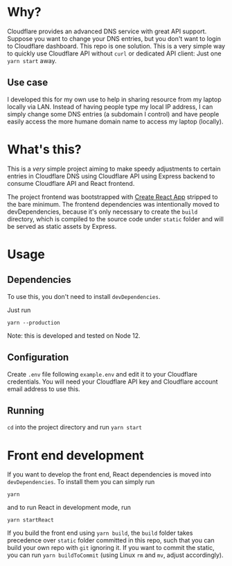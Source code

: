 # Why? 

Cloudflare provides an advanced DNS service with great API support. Suppose you want to change your DNS entries, but you don't want to login to Cloudflare dashboard. This repo is one solution. This is a very simple way to quickly use Cloudflare API without `curl` or dedicated API client: Just one `yarn start` away. 

## Use case

I developed this for my own use to help in sharing resource from my laptop locally via LAN. Instead of having people type my local IP address, I can simply change some DNS entries (a subdomain I control) and have people easily access the more humane domain name to access my laptop (locally). 

# What's this?

This is a _very_ simple project aiming to make speedy adjustments to certain entries in Cloudflare DNS using Cloudflare API using Express backend to consume Cloudflare API and React frontend.

The project frontend was bootstrapped with [Create React App](https://github.com/facebook/create-react-app) stripped to the bare minimum. The frontend dependencies was intentionally moved to devDependencies, because it's only necessary to create the `build` directory, which is compiled to the source code under `static` folder and will be served as static assets by Express.

# Usage

## Dependencies

To use this, you don't need to install `devDependencies`.

Just run

```
yarn --production
```

Note: this is developed and tested on Node 12.

## Configuration

Create `.env` file following `example.env` and edit it to your Cloudflare credentials. You will need your Cloudflare API key and Cloudflare account email address to  use this.

## Running

`cd` into the project directory and run `yarn start`

# Front end development

If you want to develop the front end, React dependencies is moved into `devDependencies`. To install them you can simply run

```
yarn
```

and to run React in development mode, run

```
yarn startReact
```

If you build the front end using `yarn build`, the `build` folder takes precedence over `static` folder committed in this repo, such that you can build your own repo with `git` ignoring it. If you want to commit the static, you can run `yarn buildToCommit` (using Linux `rm` and `mv`, adjust accordingly).
